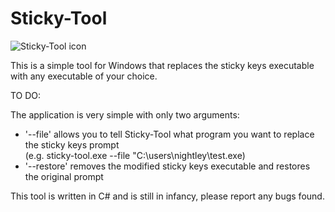# Sticky-Tool
![Sticky-Tool icon](https://github.com/nightleyxx/Sticky-Tool/blob/main/Icon/OIG.ico?raw=true)

This is a simple tool for Windows that replaces the sticky keys executable with any executable of your choice.

TO DO:

The application is very simple with only two arguments:
* '--file' <file path> allows you to tell Sticky-Tool what program you want to replace the sticky keys prompt<br>
  (e.g. sticky-tool.exe --file "C:\users\nightley\test.exe)
* '--restore' removes the modified sticky keys executable and restores the original prompt

This tool is written in C# and is still in infancy, please report any bugs found.
